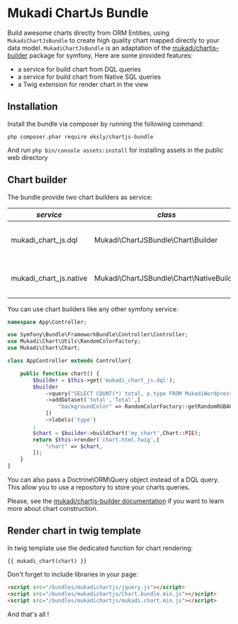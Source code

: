 Mukadi ChartJs Bundle
=================
Build awesome charts directly from ORM Entities, using `MukadiChartJsBundle` to create
high quality chart mapped directly to your data model.
`MukadiChartJsBundle` is an adaptation of the [mukadi/chartjs-builder](https://github.com/mbo2olivier/mukadi-chartjs-builder) package for symfony, Here are some provided features:

* a service for build chart from DQL queries
* a service for build chart from Native SQL queries
* a Twig extension for render chart in the view

## Installation

Install the bundle via composer by running the following command:

 `php composer.phar require eksly/chartjs-bundle`

And run `php bin/console assets:install` for installing assets in the public web directory

## Chart builder

The bundle provide two chart builders as service:

*service* | *class* | *description*
--- | --- | ---
mukadi_chart_js.dql | Mukadi\ChartJSBundle\Chart\Builder | For building chart from a DQL query
mukadi_chart_js.native | Mukadi\ChartJSBundle\Chart\NativeBuilder | For building chart from a native SQL query

You can use chart builders like any other symfony service:

``` php
namespace App\Controller;

use Symfony\Bundle\FrameworkBundle\Controller\Controller;
use Mukadi\Chart\Utils\RandomColorFactory;
use Mukadi\Chart\Chart;

class AppController extends Controller{

    public function chart() {
        $builder = $this->get('mukadi_chart_js.dql');
        $builder
            ->query("SELECT COUNT(*) total, p.type FROM MukadiWordpressBundle:Post p GROUP BY p.type")
            ->addDataset('total','Total',[
                "backgroundColor" => RandomColorFactory::getRandomRGBAColors(6)
            ])
            ->labels('type')
        ;
        $chart = $builder->buildChart('my_chart',Chart::PIE);
        return $this->render('chart.html.twig',[
            "chart" => $chart,
        ]);
    }
}
```
You can also pass a Doctrine\ORM\Query object instead of a DQL query.
This allow you to use a repository to store your charts queries.

Please, see the [mukadi/chartjs-builder documentation](https://github.com/mbo2olivier/mukadi-chartjs-builder) if you want to learn more about chart construction.

## Render chart in twig template

In twig template use the dedicated function for chart rendering:

``` jinja
{{ mukadi_chart(chart) }}
```
Don't forget to include libraries in your page:

``` html
<script src="/bundles/mukadichartjs/jquery.js"></script>
<script src="/bundles/mukadichartjs/Chart.bundle.min.js"></script>
<script src="/bundles/mukadichartjs/mukadi.chart.min.js"></script>

```
And that's all !

